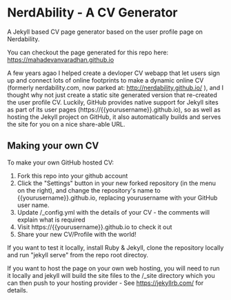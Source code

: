 # NerdAbility - A CV Generator
A Jekyll based CV page generator based on the user profile page on Nerdability.

You can checkout the page generated for this repo here: https://mahadevanvaradhan.github.io

A few years agao I helped create a devloper CV webapp that let users sign up and connect lots of online footprints to make a dynamic online CV (formerly nerdability.com, now parked at: http://nerdability.github.io/ ), and I thought why not just create a static site generated version that re-created the user profile CV.  Luckily, GitHub provides native support for Jekyll sites as part of its user pages (https://{{yourusername}}.github.io), so as well as hosting the Jekyll project on GitHub, it also automatically builds and serves the site for you on a nice share-able URL.


## Making your own CV

To make your own GitHub hosted CV:

1. Fork this repo into your github account 
2. Click the "Settings" button in your new forked repository (in the menu on the right), and change the repository's name to {{yourusername}}.github.io, replacing yourusername with your GitHub user name.
3. Update /_config.yml with the details of your CV - the comments will explain what is required
4. Visit https://{{yourusername}}.github.io to check it out
5. Share your new CV/Profile with the world!


If you want to test it locally, install Ruby & Jekyll, clone the repository locally and run "jekyll serve" from the repo root directoy.

If you want to host the page on your own web hosting, you will need to run it locally and jekyll will build the site files to the /_site directory which you can then push to your hosting provider - See https://jekyllrb.com/ for details.


